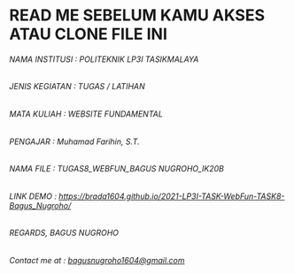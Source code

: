 # __READ ME SEBELUM KAMU AKSES ATAU CLONE FILE INI__
###### NAMA INSTITUSI 	: POLITEKNIK LP3I TASIKMALAYA
###### JENIS KEGIATAN 	: TUGAS / LATIHAN
###### MATA KULIAH    	: WEBSITE FUNDAMENTAL
###### PENGAJAR       	: Muhamad Farihin, S.T. 
###### NAMA FILE      	: TUGAS8_WEBFUN_BAGUS NUGROHO_IK20B
###### LINK DEMO        : https://brada1604.github.io/2021-LP3I-TASK-WebFun-TASK8-Bagus_Nugroho/


###### REGARDS, BAGUS NUGROHO
###### Contact me at : bagusnugroho1604@gmail.com
